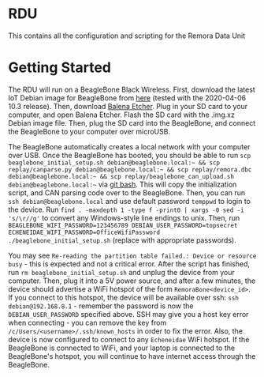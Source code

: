 # RDU

This contains all the configuration and scripting for the Remora Data Unit

# Getting Started

The RDU will run on a BeagleBone Black Wireless. First, download the latest IoT Debian image for BeagleBone from [here](https://debian.beagleboard.org/images/bone-debian-10.3-iot-armhf-2020-04-06-4gb.img.xz) (tested with the 2020-04-06 10.3 release). Then, download [Balena Etcher](https://www.balena.io/etcher/). Plug in your SD card to your computer, and open Balena Etcher. Flash the SD card with the .img.xz Debian image file. Then, plug the SD card into the BeagleBone, and connect the BeagleBone to your computer over microUSB.

The BeagleBone automatically creates a local network with your computer over USB. Once the BeagleBone has booted, you should be able to run `scp beaglebone_initial_setup.sh debian@beaglebone.local:~ && scp replay/canparse.py debian@beaglebone.local:~ && scp replay/remora.dbc debian@beaglebone.local:~ && scp replay/beaglebone_can_upload.sh debian@beaglebone.local:~` via [git bash](https://git-scm.com/downloads). This will copy the initialization script, and CAN parsing code over to the BeagleBone. Then, you can run `ssh debian@beaglebone.local` and use default password `temppwd` to login to the device. Run `find . -maxdepth 1 -type f -print0 | xargs -0 sed -i 's/\r//g'` to convert any Windows-style line endings to unix. Then, run `BEAGLEBONE_WIFI_PASSWORD=123456789 DEBIAN_USER_PASSWORD=topsecret ECHENEIDAE_WIFI_PASSWORD=OfficeWifiPassword ./beaglebone_initial_setup.sh` (replace with appropriate passwords).

You may see `Re-reading the partition table failed.: Device or resource busy` - this is expected and not a critical error. After the script has finished, run `rm beaglebone_initial_setup.sh` and unplug the device from your computer. Then, plug it into a 5V power source, and after a few minutes, the device should advertise a WiFi hotspot of the form `RemoraBone<device_id>`. If you connect to this hotspot, the device will be available over ssh: `ssh debian@192.168.8.1` - remember the password is now the `DEBIAN_USER_PASSWORD` specified above. SSH may give you a host key error when connecting - you can remove the key from `/c/Users/<username>/.ssh/known_hosts` in order to fix the error. Also, the device is now configured to connect to any `Echeneidae` WiFi hotspot. If the BeagleBone is connected to WiFi, and your laptop is connected to the BeagleBone's hotspot, you will continue to have internet access through the BeagleBone.
